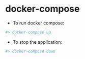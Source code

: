 # docker-compose
- To run docker compose:
```sh
#> docker-compose up
```
- To stop the application:
```sh
#> docker-compose down
```
